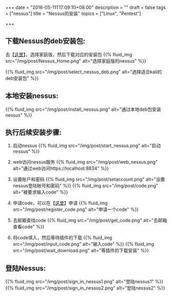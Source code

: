+++
date = "2016-05-11T17:09:10+08:00"
description = ""
draft = false
tags = ["nessus"]
title = "Nessus的安装"
topics = ["Linux", "Pentest"]

+++

## 下载Nessus的deb安装包:
去【[这里](http://www.tenable.com/products/nessus/select-your-operating-system)】，选择家庭版，然后下载对应的安装包
{{% fluid_img src="/img/post/Nessus_Home.png" alt="选择家庭版的nessus" %}}

{{% fluid_img src="/img/post/select_nessus_deb.png" alt="选择适合kali的deb安装包" %}}

## 本地安装nessus:
{{% fluid_img src="/img/post/install_nessus.png" alt="通过本地deb包安装nessus" %}}

## 执行后续安装步骤:
1. 启动nessus
{{% fluid_img src="/img/post/start_nessus.png" alt="启动nessus" %}}

2. web访问nessus服务
{{% fluid_img src="/img/post/web_nessus.png" alt="通过web访问https://localhost:8834" %}}

3. 设置账户和密码
{{% fluid_img src="/img/post/setaccount.png" alt="设置nessus登陆帐号和密码" %}}
{{% fluid_img src="/img/post/code.png" alt="被要求输入code" %}}

4. 申请code，可以在【[这里](http://www.tenable.com/products/nessus-home)】申请
{{% fluid_img src="/img/post/register_code.png" alt="申请一个code" %}}

5. 去邮箱查找code
{{% fluid_img src="/img/post/get_code.png" alt="去邮箱查看code" %}}

6. 将code填入，然后等待插件的下载
{{% fluid_img src="/img/post/input_code.png" alt="输入code" %}}
{{% fluid_img src="/img/post/wait_download.png" alt="等插件的下载安装" %}}

## 登陆Nessus:
{{% fluid_img src="/img/post/sign_in_nessus1.png" alt="登陆nessus1" %}}
{{% fluid_img src="/img/post/sign_in_nessus2.png" alt="登陆nessus2" %}}
